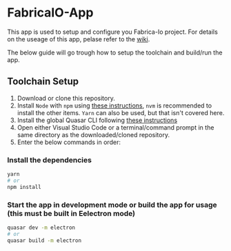 # FabricaIO-App
This app is used to setup and configure you Fabrica-Io project. For details on the useage of this app, pelase refer to the [wiki](https://github.com/FabricaIO/FabricaIO-App/wiki/App-Usage).

The below guide will go trough how to setup the toolchain and build/run the app.

## Toolchain Setup
1. Download or clone this repository.
2. Install `Node` with `npm` using [these instructions](https://docs.npmjs.com/downloading-and-installing-node-js-and-npm/), `nvm` is recommended to install the other items. `Yarn` can also be used, but that isn't covered here.
3. Install the global Quasar CLI following [these instructions](https://quasar.dev/start/quick-start#optional-install-the-global-cli)
4. Open either Visual Studio Code or a terminal/command prompt in the same directory as the downloaded/cloned repository.
5. Enter the below commands in order:

### Install the dependencies
```bash
yarn
# or
npm install
```

### Start the app in development mode or build the app for usage (this must be built in Eelectron mode)
```bash
quasar dev -m electron
# or
quasar build -m electron
```
